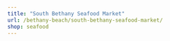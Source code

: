 ```yaml
---
title: "South Bethany Seafood Market"
url: /bethany-beach/south-bethany-seafood-market/
shop: seafood
---
```

